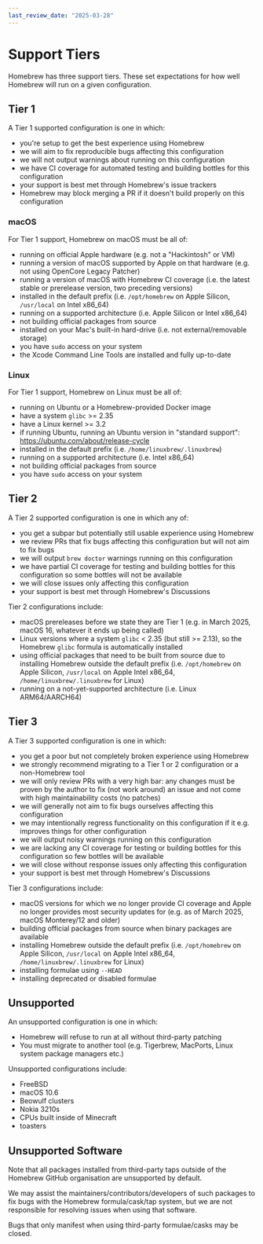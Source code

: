 ```yaml
---
last_review_date: "2025-03-28"
---
```


# Support Tiers

Homebrew has three support tiers.
These set expectations for how well Homebrew will run on a given configuration.

## Tier 1

A Tier 1 supported configuration is one in which:

- you're setup to get the best experience using Homebrew
- we will aim to fix reproducible bugs affecting this configuration
- we will not output warnings about running on this configuration
- we have CI coverage for automated testing and building bottles for this configuration
- your support is best met through Homebrew's issue trackers
- Homebrew may block merging a PR if it doesn't build properly on this configuration

### macOS

For Tier 1 support, Homebrew on macOS must be all of:

- running on official Apple hardware (e.g. not a "Hackintosh" or VM)
- running a version of macOS supported by Apple on that hardware (e.g. not using OpenCore Legacy Patcher)
- running a version of macOS with Homebrew CI coverage (i.e. the latest stable or prerelease version, two preceding versions)
- installed in the default prefix (i.e. `/opt/homebrew` on Apple Silicon, `/usr/local` on Intel x86_64)
- running on a supported architecture (i.e. Apple Silicon or Intel x86_64)
- not building official packages from source
- installed on your Mac's built-in hard-drive (i.e. not external/removable storage)
- you have `sudo` access on your system
- the Xcode Command Line Tools are installed and fully up-to-date

### Linux

For Tier 1 support, Homebrew on Linux must be all of:

- running on Ubuntu or a Homebrew-provided Docker image
- have a system `glibc` >= 2.35
- have a Linux kernel >= 3.2
- if running Ubuntu, running an Ubuntu version in "standard support": <https://ubuntu.com/about/release-cycle>
- installed in the default prefix (i.e. `/home/linuxbrew/.linuxbrew`)
- running on a supported architecture (i.e. Intel x86_64)
- not building official packages from source
- you have `sudo` access on your system

## Tier 2

A Tier 2 supported configuration is one in which any of:

- you get a subpar but potentially still usable experience using Homebrew
- we review PRs that fix bugs affecting this configuration but will not aim to fix bugs
- we will output `brew doctor` warnings running on this configuration
- we have partial CI coverage for testing and building bottles for this configuration so some bottles will not be available
- we will close issues only affecting this configuration
- your support is best met through Homebrew's Discussions

Tier 2 configurations include:

- macOS prereleases before we state they are Tier 1 (e.g. in March 2025, macOS 16, whatever it ends up being called)
- Linux versions where a system `glibc` < 2.35 (but still >= 2.13), so the Homebrew `glibc` formula is automatically installed
- using official packages that need to be built from source due to installing Homebrew outside the default prefix
  (i.e. `/opt/homebrew` on Apple Silicon, `/usr/local` on Apple Intel x86_64, `/home/linuxbrew/.linuxbrew` for Linux)
- running on a not-yet-supported architecture (i.e. Linux ARM64/AARCH64)

## Tier 3

A Tier 3 supported configuration is one in which:

- you get a poor but not completely broken experience using Homebrew
- we strongly recommend migrating to a Tier 1 or 2 configuration or a non-Homebrew tool
- we will only review PRs with a very high bar: any changes must be proven by the author to fix (not work around) an issue and not come with high maintainability costs (no patches)
- we will generally not aim to fix bugs ourselves affecting this configuration
- we may intentionally regress functionality on this configuration if it e.g. improves things for other configuration
- we will output noisy warnings running on this configuration
- we are lacking any CI coverage for testing or building bottles for this configuration so few bottles will be available
- we will close without response issues only affecting this configuration
- your support is best met through Homebrew's Discussions

Tier 3 configurations include:

- macOS versions for which we no longer provide CI coverage and Apple no longer provides most security updates for (e.g. as of March 2025, macOS Monterey/12 and older)
- building official packages from source when binary packages are available
- installing Homebrew outside the default prefix (i.e. `/opt/homebrew` on Apple Silicon, `/usr/local` on Apple Intel x86_64, `/home/linuxbrew/.linuxbrew` for Linux)
- installing formulae using `--HEAD`
- installing deprecated or disabled formulae

## Unsupported

An unsupported configuration is one in which:

- Homebrew will refuse to run at all without third-party patching
- You must migrate to another tool (e.g. Tigerbrew, MacPorts, Linux system package managers etc.)

Unsupported configurations include:

- FreeBSD
- macOS 10.6
- Beowulf clusters
- Nokia 3210s
- CPUs built inside of Minecraft
- toasters

## Unsupported Software

Note that all packages installed from third-party taps outside of the Homebrew GitHub organisation are unsupported by default.

We may assist the maintainers/contributors/developers of such packages to fix bugs with the Homebrew formula/cask/tap system, but we are not responsible for resolving issues when using that software.

Bugs that only manifest when using third-party formulae/casks may be closed.
